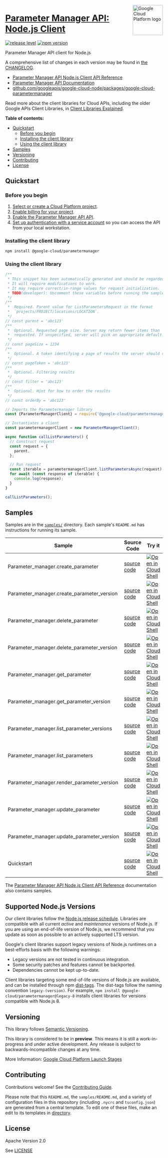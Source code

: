 [//]: # "This README.md file is auto-generated, all changes to this file will be lost."
[//]: # "To regenerate it, use `python -m synthtool`."
<img src="https://avatars2.githubusercontent.com/u/2810941?v=3&s=96" alt="Google Cloud Platform logo" title="Google Cloud Platform" align="right" height="96" width="96"/>

# [Parameter Manager API: Node.js Client](https://github.com/googleapis/google-cloud-node/tree/main/packages/google-cloud-parametermanager)

[![release level](https://img.shields.io/badge/release%20level-preview-yellow.svg?style=flat)](https://cloud.google.com/terms/launch-stages)
[![npm version](https://img.shields.io/npm/v/@google-cloud/parametermanager.svg)](https://www.npmjs.org/package/@google-cloud/parametermanager)




Parameter Manager API client for Node.js


A comprehensive list of changes in each version may be found in
[the CHANGELOG](https://github.com/googleapis/google-cloud-node/tree/main/packages/google-cloud-parametermanager/CHANGELOG.md).

* [Parameter Manager API Node.js Client API Reference][client-docs]
* [Parameter Manager API Documentation][product-docs]
* [github.com/googleapis/google-cloud-node/packages/google-cloud-parametermanager](https://github.com/googleapis/google-cloud-node/tree/main/packages/google-cloud-parametermanager)

Read more about the client libraries for Cloud APIs, including the older
Google APIs Client Libraries, in [Client Libraries Explained][explained].

[explained]: https://cloud.google.com/apis/docs/client-libraries-explained

**Table of contents:**


* [Quickstart](#quickstart)
  * [Before you begin](#before-you-begin)
  * [Installing the client library](#installing-the-client-library)
  * [Using the client library](#using-the-client-library)
* [Samples](#samples)
* [Versioning](#versioning)
* [Contributing](#contributing)
* [License](#license)

## Quickstart

### Before you begin

1.  [Select or create a Cloud Platform project][projects].
1.  [Enable billing for your project][billing].
1.  [Enable the Parameter Manager API API][enable_api].
1.  [Set up authentication with a service account][auth] so you can access the
    API from your local workstation.

### Installing the client library

```bash
npm install @google-cloud/parametermanager
```


### Using the client library

```javascript
/**
 * This snippet has been automatically generated and should be regarded as a code template only.
 * It will require modifications to work.
 * It may require correct/in-range values for request initialization.
 * TODO(developer): Uncomment these variables before running the sample.
 */
/**
 *  Required. Parent value for ListParametersRequest in the format
 *  `projects/PROJECT/locations/LOCATION`.
 */
// const parent = 'abc123'
/**
 *  Optional. Requested page size. Server may return fewer items than
 *  requested. If unspecified, server will pick an appropriate default.
 */
// const pageSize = 1234
/**
 *  Optional. A token identifying a page of results the server should return.
 */
// const pageToken = 'abc123'
/**
 *  Optional. Filtering results
 */
// const filter = 'abc123'
/**
 *  Optional. Hint for how to order the results
 */
// const orderBy = 'abc123'

// Imports the Parametermanager library
const {ParameterManagerClient} = require('@google-cloud/parametermanager').v1;

// Instantiates a client
const parametermanagerClient = new ParameterManagerClient();

async function callListParameters() {
  // Construct request
  const request = {
    parent,
  };

  // Run request
  const iterable = parametermanagerClient.listParametersAsync(request);
  for await (const response of iterable) {
    console.log(response);
  }
}

callListParameters();

```



## Samples

Samples are in the [`samples/`](https://github.com/googleapis/google-cloud-node/tree/main/packages/google-cloud-parametermanager/samples) directory. Each sample's `README.md` has instructions for running its sample.

| Sample                      | Source Code                       | Try it |
| --------------------------- | --------------------------------- | ------ |
| Parameter_manager.create_parameter | [source code](https://github.com/googleapis/google-cloud-node/blob/main/packages/google-cloud-parametermanager/samples/generated/v1/parameter_manager.create_parameter.js) | [![Open in Cloud Shell][shell_img]](https://console.cloud.google.com/cloudshell/open?git_repo=https://github.com/googleapis/google-cloud-node&page=editor&open_in_editor=packages/google-cloud-parametermanager/samples/generated/v1/parameter_manager.create_parameter.js,packages/google-cloud-parametermanager/samples/README.md) |
| Parameter_manager.create_parameter_version | [source code](https://github.com/googleapis/google-cloud-node/blob/main/packages/google-cloud-parametermanager/samples/generated/v1/parameter_manager.create_parameter_version.js) | [![Open in Cloud Shell][shell_img]](https://console.cloud.google.com/cloudshell/open?git_repo=https://github.com/googleapis/google-cloud-node&page=editor&open_in_editor=packages/google-cloud-parametermanager/samples/generated/v1/parameter_manager.create_parameter_version.js,packages/google-cloud-parametermanager/samples/README.md) |
| Parameter_manager.delete_parameter | [source code](https://github.com/googleapis/google-cloud-node/blob/main/packages/google-cloud-parametermanager/samples/generated/v1/parameter_manager.delete_parameter.js) | [![Open in Cloud Shell][shell_img]](https://console.cloud.google.com/cloudshell/open?git_repo=https://github.com/googleapis/google-cloud-node&page=editor&open_in_editor=packages/google-cloud-parametermanager/samples/generated/v1/parameter_manager.delete_parameter.js,packages/google-cloud-parametermanager/samples/README.md) |
| Parameter_manager.delete_parameter_version | [source code](https://github.com/googleapis/google-cloud-node/blob/main/packages/google-cloud-parametermanager/samples/generated/v1/parameter_manager.delete_parameter_version.js) | [![Open in Cloud Shell][shell_img]](https://console.cloud.google.com/cloudshell/open?git_repo=https://github.com/googleapis/google-cloud-node&page=editor&open_in_editor=packages/google-cloud-parametermanager/samples/generated/v1/parameter_manager.delete_parameter_version.js,packages/google-cloud-parametermanager/samples/README.md) |
| Parameter_manager.get_parameter | [source code](https://github.com/googleapis/google-cloud-node/blob/main/packages/google-cloud-parametermanager/samples/generated/v1/parameter_manager.get_parameter.js) | [![Open in Cloud Shell][shell_img]](https://console.cloud.google.com/cloudshell/open?git_repo=https://github.com/googleapis/google-cloud-node&page=editor&open_in_editor=packages/google-cloud-parametermanager/samples/generated/v1/parameter_manager.get_parameter.js,packages/google-cloud-parametermanager/samples/README.md) |
| Parameter_manager.get_parameter_version | [source code](https://github.com/googleapis/google-cloud-node/blob/main/packages/google-cloud-parametermanager/samples/generated/v1/parameter_manager.get_parameter_version.js) | [![Open in Cloud Shell][shell_img]](https://console.cloud.google.com/cloudshell/open?git_repo=https://github.com/googleapis/google-cloud-node&page=editor&open_in_editor=packages/google-cloud-parametermanager/samples/generated/v1/parameter_manager.get_parameter_version.js,packages/google-cloud-parametermanager/samples/README.md) |
| Parameter_manager.list_parameter_versions | [source code](https://github.com/googleapis/google-cloud-node/blob/main/packages/google-cloud-parametermanager/samples/generated/v1/parameter_manager.list_parameter_versions.js) | [![Open in Cloud Shell][shell_img]](https://console.cloud.google.com/cloudshell/open?git_repo=https://github.com/googleapis/google-cloud-node&page=editor&open_in_editor=packages/google-cloud-parametermanager/samples/generated/v1/parameter_manager.list_parameter_versions.js,packages/google-cloud-parametermanager/samples/README.md) |
| Parameter_manager.list_parameters | [source code](https://github.com/googleapis/google-cloud-node/blob/main/packages/google-cloud-parametermanager/samples/generated/v1/parameter_manager.list_parameters.js) | [![Open in Cloud Shell][shell_img]](https://console.cloud.google.com/cloudshell/open?git_repo=https://github.com/googleapis/google-cloud-node&page=editor&open_in_editor=packages/google-cloud-parametermanager/samples/generated/v1/parameter_manager.list_parameters.js,packages/google-cloud-parametermanager/samples/README.md) |
| Parameter_manager.render_parameter_version | [source code](https://github.com/googleapis/google-cloud-node/blob/main/packages/google-cloud-parametermanager/samples/generated/v1/parameter_manager.render_parameter_version.js) | [![Open in Cloud Shell][shell_img]](https://console.cloud.google.com/cloudshell/open?git_repo=https://github.com/googleapis/google-cloud-node&page=editor&open_in_editor=packages/google-cloud-parametermanager/samples/generated/v1/parameter_manager.render_parameter_version.js,packages/google-cloud-parametermanager/samples/README.md) |
| Parameter_manager.update_parameter | [source code](https://github.com/googleapis/google-cloud-node/blob/main/packages/google-cloud-parametermanager/samples/generated/v1/parameter_manager.update_parameter.js) | [![Open in Cloud Shell][shell_img]](https://console.cloud.google.com/cloudshell/open?git_repo=https://github.com/googleapis/google-cloud-node&page=editor&open_in_editor=packages/google-cloud-parametermanager/samples/generated/v1/parameter_manager.update_parameter.js,packages/google-cloud-parametermanager/samples/README.md) |
| Parameter_manager.update_parameter_version | [source code](https://github.com/googleapis/google-cloud-node/blob/main/packages/google-cloud-parametermanager/samples/generated/v1/parameter_manager.update_parameter_version.js) | [![Open in Cloud Shell][shell_img]](https://console.cloud.google.com/cloudshell/open?git_repo=https://github.com/googleapis/google-cloud-node&page=editor&open_in_editor=packages/google-cloud-parametermanager/samples/generated/v1/parameter_manager.update_parameter_version.js,packages/google-cloud-parametermanager/samples/README.md) |
| Quickstart | [source code](https://github.com/googleapis/google-cloud-node/blob/main/packages/google-cloud-parametermanager/samples/quickstart.js) | [![Open in Cloud Shell][shell_img]](https://console.cloud.google.com/cloudshell/open?git_repo=https://github.com/googleapis/google-cloud-node&page=editor&open_in_editor=packages/google-cloud-parametermanager/samples/quickstart.js,packages/google-cloud-parametermanager/samples/README.md) |



The [Parameter Manager API Node.js Client API Reference][client-docs] documentation
also contains samples.

## Supported Node.js Versions

Our client libraries follow the [Node.js release schedule](https://github.com/nodejs/release#release-schedule).
Libraries are compatible with all current _active_ and _maintenance_ versions of
Node.js.
If you are using an end-of-life version of Node.js, we recommend that you update
as soon as possible to an actively supported LTS version.

Google's client libraries support legacy versions of Node.js runtimes on a
best-efforts basis with the following warnings:

* Legacy versions are not tested in continuous integration.
* Some security patches and features cannot be backported.
* Dependencies cannot be kept up-to-date.

Client libraries targeting some end-of-life versions of Node.js are available, and
can be installed through npm [dist-tags](https://docs.npmjs.com/cli/dist-tag).
The dist-tags follow the naming convention `legacy-(version)`.
For example, `npm install @google-cloud/parametermanager@legacy-8` installs client libraries
for versions compatible with Node.js 8.

## Versioning

This library follows [Semantic Versioning](http://semver.org/).







This library is considered to be in **preview**. This means it is still a
work-in-progress and under active development. Any release is subject to
backwards-incompatible changes at any time.


More Information: [Google Cloud Platform Launch Stages][launch_stages]

[launch_stages]: https://cloud.google.com/terms/launch-stages

## Contributing

Contributions welcome! See the [Contributing Guide](https://github.com/googleapis/google-cloud-node/blob/main/CONTRIBUTING.md).

Please note that this `README.md`, the `samples/README.md`,
and a variety of configuration files in this repository (including `.nycrc` and `tsconfig.json`)
are generated from a central template. To edit one of these files, make an edit
to its templates in
[directory](https://github.com/googleapis/synthtool).

## License

Apache Version 2.0

See [LICENSE](https://github.com/googleapis/google-cloud-node/blob/main/LICENSE)

[client-docs]: https://cloud.google.com/nodejs/docs/reference/parametermanager/latest
[product-docs]: https://cloud.google.com/secret-manager/parameter-manager/docs/overview
[shell_img]: https://gstatic.com/cloudssh/images/open-btn.png
[projects]: https://console.cloud.google.com/project
[billing]: https://support.google.com/cloud/answer/6293499#enable-billing
[enable_api]: https://console.cloud.google.com/flows/enableapi?apiid=parametermanager.googleapis.com
[auth]: https://cloud.google.com/docs/authentication/getting-started
